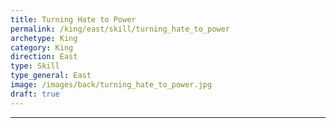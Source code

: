 ```yaml
---
title: Turning Hate to Power
permalink: /king/east/skill/turning_hate_to_power
archetype: King
category: King
direction: East
type: Skill
type_general: East
image: /images/back/turning_hate_to_power.jpg
draft: true
---
```


---
